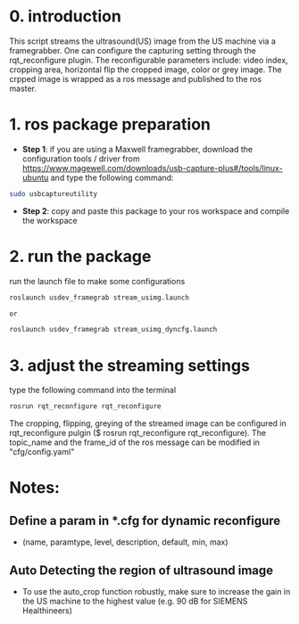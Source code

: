 <!--
 * @Author: Dianye Huang
 * @Date: 2023-05-18 11:23:42
 * @LastEditors: Dianye Huang
 * @LastEditTime: 2023-05-20 10:48:50
 * @Description: 
   * readme.md
-->

# 0. introduction
This script streams the ultrasound(US) image from the US machine via a framegrabber. One can configure the capturing setting through the rqt_reconfigure plugin. The reconfigurable parameters include: video index, cropping area, horizontal flip the cropped image, color or grey image. The crpped image is wrapped as a ros message and published to the ros master.

# 1. ros package preparation
- **Step 1**: if you are using a Maxwell framegrabber, download the configuration tools / driver from
https://www.magewell.com/downloads/usb-capture-plus#/tools/linux-ubuntu and type the following command:
``` bash
sudo usbcaptureutility
```
- **Step 2**: copy and paste this package to your ros workspace and compile the workspace

# 2. run the package
run the launch file to make some configurations
``` bash
roslaunch usdev_framegrab stream_usimg.launch  

or

roslaunch usdev_framegrab stream_usimg_dyncfg.launch
```

# 3. adjust the streaming settings
type the following command into the terminal
``` bash
rosrun rqt_reconfigure rqt_reconfigure
```
The cropping, flipping, greying of the streamed image can be configured in rqt_reconfigure pulgin ($ rosrun rqt_reconfigure rqt_reconfigure).
The topic_name and the frame_id of the ros message can be modified in "cfg/config.yaml"

# Notes:
## Define a param in *.cfg for dynamic reconfigure
- (name, paramtype, level, description, default, min, max)
## Auto Detecting the region of ultrasound image
- To use the auto_crop function robustly, make sure to increase the gain in the US machine to the highest value (e.g. 90 dB for SIEMENS Healthineers)
